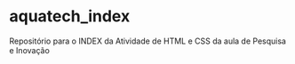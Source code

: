 # aquatech_index
Repositório para o INDEX da Atividade de HTML e CSS da aula de Pesquisa e Inovação
